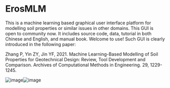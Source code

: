 # ErosMLM
This is a machine learning based graphical user interface platform for modelling soil properties or similar issues in other domains. This GUI is open to community now. It includes source code, data, tutorial in both Chinese and English, and manual book. Welcome to use! Such GUI is clearly introduced in the following paper:

Zhang P, Yin ZY, Jin YF, 2021. Machine Learning-Based Modelling of Soil Properties for Geotechnical Design: Review, Tool Development and Comparison. Archives of Computational Methods in Engineering. 29, 1229-1245.

![image](https://user-images.githubusercontent.com/67883422/162118402-54022383-c103-4b7b-940c-ad8dc09fe101.png)![image](https://user-images.githubusercontent.com/67883422/162122663-a8e5262b-8ebe-4e26-a809-9b8dd52633f0.png)

